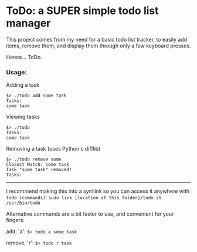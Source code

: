 # ToDo: a SUPER simple todo list manager

This project comes from my need for a basic todo list tracker, to easily add items, remove them, and display them through only a few keyboard presses.

Hence... ToDo. 

### Usage:

Adding a task
```
$> ./todo add some task
Tasks:
some task
```

Viewing tasks
```
$> ./todo
Tasks:
some task
```

Removing a task (uses Python's difflib)
```
$> ./todo remove some
Closest Match: some task
Task "some task" removed!
Tasks:
```

------

I recommend making this into a symlink so you can access it anywhere with ```todo (commands)```:
```sudo link [location of this folder]/todo.sh /usr/bin/todo```


Alternative commands are a bit faster to use, and convenient for your fingers:

add, 'a':    `$> todo a some task`

remove, 'r': `$> todo r task`
